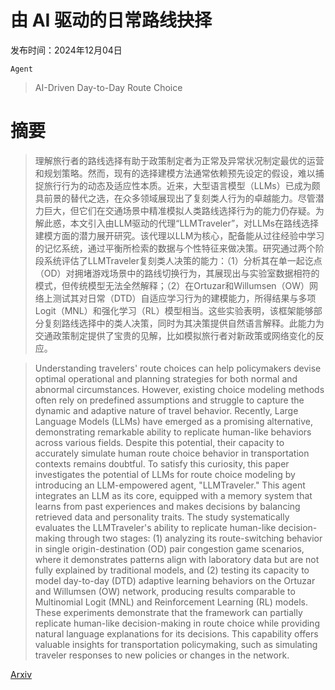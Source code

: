 # 由 AI 驱动的日常路线抉择

发布时间：2024年12月04日

`Agent`

> AI-Driven Day-to-Day Route Choice

# 摘要

> 理解旅行者的路线选择有助于政策制定者为正常及异常状况制定最优的运营和规划策略。然而，现有的选择建模方法通常依赖预先设定的假设，难以捕捉旅行行为的动态及适应性本质。近来，大型语言模型（LLMs）已成为颇具前景的替代之选，在众多领域展现出了复刻类人行为的卓越能力。尽管潜力巨大，但它们在交通场景中精准模拟人类路线选择行为的能力仍存疑。为解此惑，本文引入由LLM驱动的代理“LLMTraveler”，对LLMs在路线选择建模方面的潜力展开研究。该代理以LLM为核心，配备能从过往经验中学习的记忆系统，通过平衡所检索的数据与个性特征来做决策。研究通过两个阶段系统评估了LLMTraveler复刻类人决策的能力：（1）分析其在单一起讫点（OD）对拥堵游戏场景中的路线切换行为，其展现出与实验室数据相符的模式，但传统模型无法全然解释；（2）在Ortuzar和Willumsen（OW）网络上测试其对日常（DTD）自适应学习行为的建模能力，所得结果与多项Logit（MNL）和强化学习（RL）模型相当。这些实验表明，该框架能够部分复刻路线选择中的类人决策，同时为其决策提供自然语言解释。此能力为交通政策制定提供了宝贵的见解，比如模拟旅行者对新政策或网络变化的反应。

> Understanding travelers' route choices can help policymakers devise optimal operational and planning strategies for both normal and abnormal circumstances. However, existing choice modeling methods often rely on predefined assumptions and struggle to capture the dynamic and adaptive nature of travel behavior. Recently, Large Language Models (LLMs) have emerged as a promising alternative, demonstrating remarkable ability to replicate human-like behaviors across various fields. Despite this potential, their capacity to accurately simulate human route choice behavior in transportation contexts remains doubtful. To satisfy this curiosity, this paper investigates the potential of LLMs for route choice modeling by introducing an LLM-empowered agent, "LLMTraveler." This agent integrates an LLM as its core, equipped with a memory system that learns from past experiences and makes decisions by balancing retrieved data and personality traits. The study systematically evaluates the LLMTraveler's ability to replicate human-like decision-making through two stages: (1) analyzing its route-switching behavior in single origin-destination (OD) pair congestion game scenarios, where it demonstrates patterns align with laboratory data but are not fully explained by traditional models, and (2) testing its capacity to model day-to-day (DTD) adaptive learning behaviors on the Ortuzar and Willumsen (OW) network, producing results comparable to Multinomial Logit (MNL) and Reinforcement Learning (RL) models. These experiments demonstrate that the framework can partially replicate human-like decision-making in route choice while providing natural language explanations for its decisions. This capability offers valuable insights for transportation policymaking, such as simulating traveler responses to new policies or changes in the network.

[Arxiv](https://arxiv.org/abs/2412.03338)
